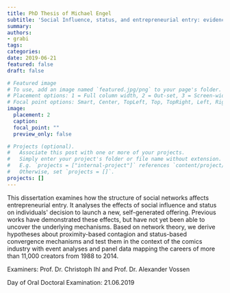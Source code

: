 ```yaml
---
title: PhD Thesis of Michael Engel
subtitle: 'Social Influence, status, and entrepreneurial entry: evidence from the comic book industry'
summary: 
authors: 
- grabi
tags:
categories:
date: 2019-06-21
featured: false
draft: false

# Featured image
# To use, add an image named `featured.jpg/png` to your page's folder.
# Placement options: 1 = Full column width, 2 = Out-set, 3 = Screen-width
# Focal point options: Smart, Center, TopLeft, Top, TopRight, Left, Right, BottomLeft, Bottom, BottomRight
image:
  placement: 2
  caption:
  focal_point: ""
  preview_only: false

# Projects (optional).
#   Associate this post with one or more of your projects.
#   Simply enter your project's folder or file name without extension.
#   E.g. `projects = ["internal-project"]` references `content/project/deep-learning/index.md`.
#   Otherwise, set `projects = []`.
projects: []
---
```


This dissertation examines how the structure of social networks affects entrepreneurial entry. It analyses the effects of social influence and status on individuals' decision to launch a new, self-generated offering. Previous works have demonstrated these effects, but have not yet been able to uncover the underlying mechanisms. Based on network theory, we derive hypotheses about proximity-based contagion and status-based convergence mechanisms and test them in the context of the comics industry with event analyses and panel data mapping the careers of more than 11,000 creators from 1988 to 2014. 

Examiners:  Prof. Dr. Christoph Ihl and Prof. Dr. Alexander Vossen

Day of Oral Doctoral Examination:  21.06.2019
